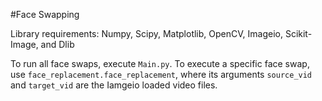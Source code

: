 #Face Swapping


Library requirements: Numpy, Scipy, Matplotlib, OpenCV, Imageio, Scikit-Image, and Dlib

To run all face swaps, execute `Main.py`. To execute a specific face swap, use `face_replacement.face_replacement`, where its arguments `source_vid` and `target_vid` are the Iamgeio loaded video files. 